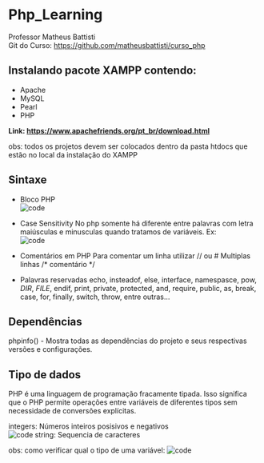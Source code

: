 # Php_Learning

Professor Matheus Battisti <br>
Git do Curso: https://github.com/matheusbattisti/curso_php

## Instalando pacote XAMPP contendo:

- Apache
- MySQL
- Pearl
- PHP

<b>Link: https://www.apachefriends.org/pt_br/download.html </b>

obs: todos os projetos devem ser colocados dentro da pasta htdocs que estão no local da instalação do XAMPP

## Sintaxe

- Bloco PHP <br>
![code](https://github.com/user-attachments/assets/56c7f6f2-0811-41f8-96e0-d1ebb7a801d7)

- Case Sensitivity
No php somente há diferente entre palavras com letra maiúsculas e minusculas quando tratamos de variáveis. Ex: <br>
![code](https://github.com/user-attachments/assets/8690d9ad-7ca2-4407-87d8-0ac7ba11acbc)

- Comentários em PHP
Para comentar um linha utilizar // ou #
Multiplas linhas /* comentário */

- Palavras reservadas
echo, insteadof, else, interface, namespasce, pow, _DIR_, _FILE_, endif, print, private, protected, and, require, public, as, break, case, for, finally, switch, throw, entre outras...

## Dependências

phpinfo() - Mostra todas as dependências do projeto e seus respectivas versões e configurações.

## Tipo de dados

PHP é uma linguagem de programação fracamente tipada. Isso significa que o PHP permite operações entre variáveis de diferentes tipos sem necessidade de conversões explícitas. 

integers: Números inteiros posisivos e negativos <br>
![code](https://github.com/user-attachments/assets/4b63ef0d-06c4-4e6c-bd04-b93bb53d817a)
string: Sequencia de caracteres


obs: como verificar qual o tipo de uma variável:
![code](https://github.com/user-attachments/assets/fbe30f86-4295-432a-8d86-130d7884d58f)







